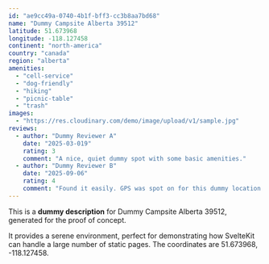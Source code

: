 ```yaml
---
id: "ae9cc49a-0740-4b1f-bff3-cc3b8aa7bd68"
name: "Dummy Campsite Alberta 39512"
latitude: 51.673968
longitude: -118.127458
continent: "north-america"
country: "canada"
region: "alberta"
amenities:
  - "cell-service"
  - "dog-friendly"
  - "hiking"
  - "picnic-table"
  - "trash"
images:
  - "https://res.cloudinary.com/demo/image/upload/v1/sample.jpg"
reviews:
  - author: "Dummy Reviewer A"
    date: "2025-03-019"
    rating: 3
    comment: "A nice, quiet dummy spot with some basic amenities."
  - author: "Dummy Reviewer B"
    date: "2025-09-06"
    rating: 4
    comment: "Found it easily. GPS was spot on for this dummy location."
---
```


This is a **dummy description** for Dummy Campsite Alberta 39512, generated for the proof of concept.

It provides a serene environment, perfect for demonstrating how SvelteKit can handle a large number of static pages. The coordinates are 51.673968, -118.127458.
